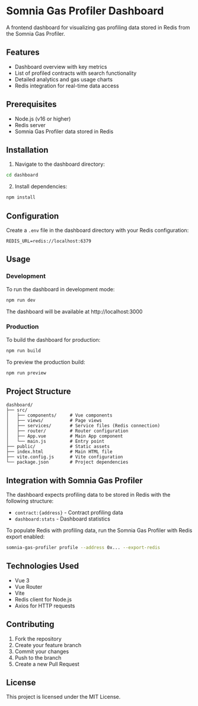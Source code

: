 # Somnia Gas Profiler Dashboard

A frontend dashboard for visualizing gas profiling data stored in Redis from the Somnia Gas Profiler.

## Features

- Dashboard overview with key metrics
- List of profiled contracts with search functionality
- Detailed analytics and gas usage charts
- Redis integration for real-time data access

## Prerequisites

- Node.js (v16 or higher)
- Redis server
- Somnia Gas Profiler data stored in Redis

## Installation

1. Navigate to the dashboard directory:
```bash
cd dashboard
```

2. Install dependencies:
```bash
npm install
```

## Configuration

Create a `.env` file in the dashboard directory with your Redis configuration:
```env
REDIS_URL=redis://localhost:6379
```

## Usage

### Development

To run the dashboard in development mode:
```bash
npm run dev
```

The dashboard will be available at http://localhost:3000

### Production

To build the dashboard for production:
```bash
npm run build
```

To preview the production build:
```bash
npm run preview
```

## Project Structure

```
dashboard/
├── src/
│   ├── components/     # Vue components
│   ├── views/          # Page views
│   ├── services/       # Service files (Redis connection)
│   ├── router/         # Router configuration
│   ├── App.vue         # Main App component
│   └── main.js         # Entry point
├── public/             # Static assets
├── index.html          # Main HTML file
├── vite.config.js      # Vite configuration
└── package.json        # Project dependencies
```

## Integration with Somnia Gas Profiler

The dashboard expects profiling data to be stored in Redis with the following structure:

- `contract:{address}` - Contract profiling data
- `dashboard:stats` - Dashboard statistics

To populate Redis with profiling data, run the Somnia Gas Profiler with Redis export enabled:
```bash
somnia-gas-profiler profile --address 0x... --export-redis
```

## Technologies Used

- Vue 3
- Vue Router
- Vite
- Redis client for Node.js
- Axios for HTTP requests

## Contributing

1. Fork the repository
2. Create your feature branch
3. Commit your changes
4. Push to the branch
5. Create a new Pull Request

## License

This project is licensed under the MIT License.